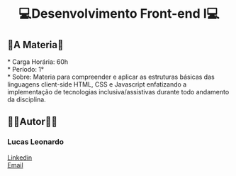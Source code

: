 <h1 align="center">💻Desenvolvimento Front-end I💻</h1>

<h2 id="about">📜A Materia📜</h2>
* Carga Horária: 60h <br/>
* Período: 1° <br/>
* Sobre: Materia para compreender e aplicar as estruturas básicas das linguagens client-side HTML, CSS e
Javascript enfatizando a implementação de tecnologias inclusiva/assistivas durante todo andamento da disciplina.

<br />
<h2 id="owner">🧔🏻Autor🧔🏻</h2>

<h3>Lucas Leonardo</h3>

[Linkedin](https://www.linkedin.com/in/caslujpg/)</br>
[Email](caslujpg@gmail.com)
